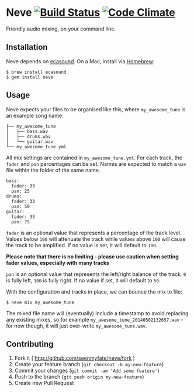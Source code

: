 # Neve [![Build Status](https://travis-ci.org/seenmyfate/neve.png)](http://travis-ci.org/seenmyfate/neve) [![Code Climate](https://codeclimate.com/github/seenmyfate/neve.png)](https://codeclimate.com/github/seenmyfate/neve)

Friendly audio mixing, on your command line.

## Installation

Neve depends on [ecasound](http://ecasound.seul.org/ecasound/download.php). On
a Mac, install via [Homebrew](http://brew.sh/):

    $ brew install ecasound
    $ gem install neve

## Usage

Neve expects your files to be organised like this, where `my_awesome_tune` is an
example song name:

    ├── my_awesome_tune
    │   ├── bass.wav
    │   ├── drums.wav
    │   └── guitar.wav
    └── my_awesome_tune.yml

All mix settings are contained in `my_awesome_tune.yml`.  For each track,
the `fader` and `pan` percentages can be set.  Names are expected to match a
`wav` file within the folder of the same name.

    bass:
      fader: 33
      pan: 25
    drums:
      fader: 33
      pan: 50
    guitar:
      fader: 33
      pan: 75

`fader` is an optional value that represents a percentage of the track
level. Values below `100` will attenuate the track while values above `100` will
cause the track to be amplified. If no value is set, it will default to `100`.

__Please note that there is no limiting - please use caution when setting fader values,
especially with many tracks__

`pan` is an optional value that represents the left/right balance of the track.
`0` is fully left, `100` is fully right. If no value if set, it will default to `50`.

With the configuration and tracks in place, we can bounce the mix to file:

    $ neve mix my_awesome_tune

The mixed file name will (eventually) include a timestamp to avoid replacing any existing mixes,
so for example `my_awesome_tune_20140502132657.wav` - for now though, it will just over-write `my_awesome_tune.wav`.

## Contributing

1. Fork it ( http://github.com/seenmyfate/neve/fork )
2. Create your feature branch (`git checkout -b my-new-feature`)
3. Commit your changes (`git commit -am 'Add some feature'`)
4. Push to the branch (`git push origin my-new-feature`)
5. Create new Pull Request
